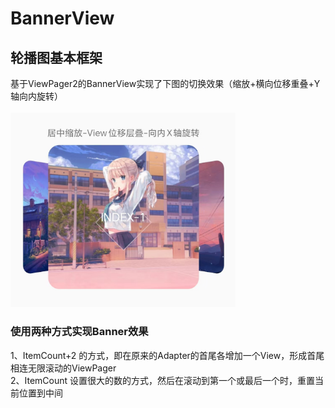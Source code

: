 # BannerView
## 轮播图基本框架<br/>
 基于ViewPager2的BannerView实现了下图的切换效果（缩放+横向位移重叠+Y轴向内旋转）<br/>
<br/>
<img src="https://github.com/CuiChenbo/BannerView/blob/master/imgs/deepBanner.jpg" width = 360>
 <br/>
### 使用两种方式实现Banner效果<br/>
 1、ItemCount+2 的方式，即在原来的Adapter的首尾各增加一个View，形成首尾相连无限滚动的ViewPager<br/>
 2、ItemCount 设置很大的数的方式，然后在滚动到第一个或最后一个时，重置当前位置到中间<br/>

